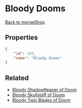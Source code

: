 # Bloody Dooms

<no description available>

[Back to mergeShop](../merge-shops.md)

## Properties

```json
{
    "id": 193,
    "name": "Bloody Dooms"
}
```

## Related

- [Bloody ShadowReaper of Doom](../items/10866-bloody-shadowreaper-of-doom.md)
- [Bloody Skullstaff of Doom](../items/10867-bloody-skullstaff-of-doom.md)
- [Bloody Twin Blades of Doom](../items/10868-bloody-twin-blades-of-doom.md)


